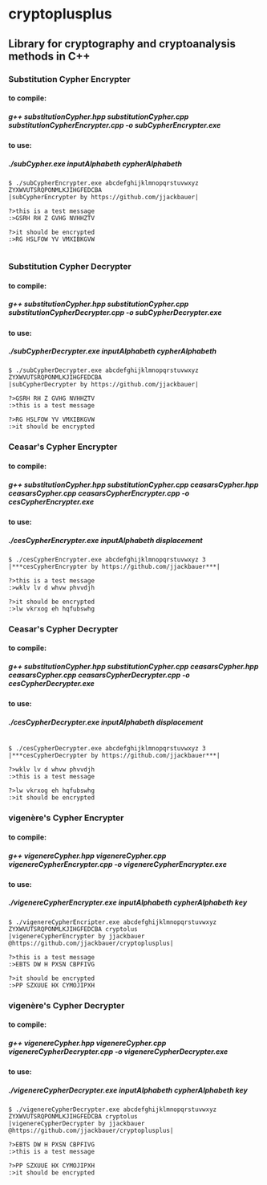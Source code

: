 # cryptoplusplus
## Library for cryptography and cryptoanalysis methods in C++

### Substitution Cypher Encrypter
#### to compile:
#####  g++ substitutionCypher.hpp substitutionCypher.cpp substitutionCypherEncrypter.cpp -o subCypherEncrypter.exe
#### to use:
#####  ./subCypher.exe inputAlphabeth cypherAlphabeth
```
$ ./subCypherEncrypter.exe abcdefghijklmnopqrstuvwxyz ZYXWVUTSRQPONMLKJIHGFEDCBA
|subCypherEncrypter by https://github.com/jjackbauer|

?>this is a test message
:>GSRH RH Z GVHG NVHHZTV

?>it should be encrypted
:>RG HSLFOW YV VMXIBKGVW


```
### Substitution Cypher Decrypter
#### to compile:
##### g++ substitutionCypher.hpp substitutionCypher.cpp substitutionCypherDecrypter.cpp -o subCypherDecrypter.exe
#### to use: 
#####  ./subCypherDecrypter.exe inputAlphabeth cypherAlphabeth

```
$ ./subCypherDecrypter.exe abcdefghijklmnopqrstuvwxyz ZYXWVUTSRQPONMLKJIHGFEDCBA
|subCypherDecrypter by https://github.com/jjackbauer|

?>GSRH RH Z GVHG NVHHZTV
:>this is a test message

?>RG HSLFOW YV VMXIBKGVW
:>it should be encrypted

```

### Ceasar's Cypher Encrypter
#### to compile:
##### g++ substitutionCypher.hpp substitutionCypher.cpp ceasarsCypher.hpp ceasarsCypher.cpp ceasarsCypherEncrypter.cpp -o cesCypherEncrypter.exe
#### to use:
#####  ./cesCypherEncrypter.exe inputAlphabeth displacement

```
$ ./cesCypherEncrypter.exe abcdefghijklmnopqrstuvwxyz 3
|***cesCypherEncrypter by https://github.com/jjackbauer***|

?>this is a test message
:>wklv lv d whvw phvvdjh

?>it should be encrypted
:>lw vkrxog eh hqfubswhg

```
### Ceasar's Cypher Decrypter
#### to compile:
#####  g++ substitutionCypher.hpp substitutionCypher.cpp ceasarsCypher.hpp ceasarsCypher.cpp ceasarsCypherDecrypter.cpp -o cesCypherDecrypter.exe
#### to use:
#####  ./cesCypherDecrypter.exe inputAlphabeth displacement


```

$ ./cesCypherDecrypter.exe abcdefghijklmnopqrstuvwxyz 3
|***cesCypherDecrypter by https://github.com/jjackbauer***|

?>wklv lv d whvw phvvdjh
:>this is a test message

?>lw vkrxog eh hqfubswhg
:>it should be encrypted

```

### vigenère's Cypher Encrypter
#### to compile:
##### g++ vigenereCypher.hpp vigenereCypher.cpp vigenereCypherEncrypter.cpp -o vigenereCypherEncrypter.exe
#### to use:
##### ./vigenereCypherEncrypter.exe inputAlphabeth cypherAlphabeth key

```
$ ./vigenereCypherEncripter.exe abcdefghijklmnopqrstuvwxyz ZYXWVUTSRQPONMLKJIHGFEDCBA cryptolus
|vigenereCypherEncrypter by jjackbauer @https://github.com/jjackbauer/cryptoplusplus|

?>this is a test message
:>EBTS DW H PXSN CBPFIVG

?>it should be encrypted
:>PP SZXUUE HX CYMOJIPXH

```
### vigenère's Cypher Decrypter
#### to compile:
##### g++ vigenereCypher.hpp vigenereCypher.cpp vigenereCypherDecrypter.cpp -o vigenereCypherDecrypter.exe
#### to use:
##### ./vigenereCypherDecrypter.exe inputAlphabeth cypherAlphabeth key

```
$ ./vigenereCypherDecrypter.exe abcdefghijklmnopqrstuvwxyz ZYXWVUTSRQPONMLKJIHGFEDCBA cryptolus
|vigenereCypherDecrypter by jjackbauer @https://github.com/jjackbauer/cryptoplusplus|

?>EBTS DW H PXSN CBPFIVG
:>this is a test message

?>PP SZXUUE HX CYMOJIPXH
:>it should be encrypted

```